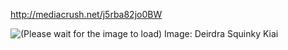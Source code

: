 http://mediacrush.net/j5rba82jo0BW

![(Please wait for the image to load) Image: Deirdra Squinky Kiai](http://mediacrush.net/j5rba82jo0BW.png)
